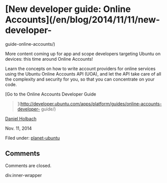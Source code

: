 





#  [New developer guide: Online Accounts](/en/blog/2014/11/11/new-developer-
guide-online-accounts/)

More content coming up for app and scope developers targeting Ubuntu on
devices: this time around Online Accounts!

Learn the concepts on how to write account providers for online services using
the Ubuntu Online Accounts API (UOA), and let the API take care of all the
complexity and security for you, so that you can concentrate on your code.

[Go to the Online Accounts Developer Guide
>](http://developer.ubuntu.com/apps/platform/guides/online-accounts-developer-
guide/)

[Daniel Holbach](/en/blog/authors/dholbach/)

Nov. 11, 2014

Filed under: [planet-ubuntu](/en/blog/tags/planet-ubuntu/)





## Comments

Comments are closed.


div.inner-wrapper





